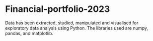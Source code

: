 # Financial-portfolio-2023
Data has been extracted, studied, manipulated and visualised for exploratory data analysis using Python.
The libraries used are numpy, pandas, and matplotlib.
